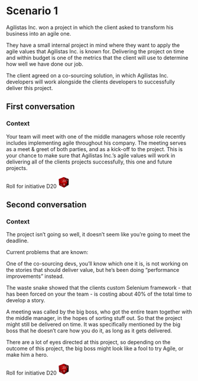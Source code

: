 [D20]: /images/d20.gif "D20"
[D10]: /images/d10.png "D10"
[D4]: /images/d4.png "D4"

# Scenario 1

Agilistas Inc. won a project in which the client asked to transform his business into an agile one.

They have a small internal project in mind where they want to apply the agile values that Agilistas Inc. is known for. Delivering the project on time and within budget is one of the metrics that the client will use to determine how well we have done our job.

The client agreed on a co-sourcing solution, in which Agilistas Inc. developers will work alongside the clients developers to successfully deliver this project.

## First conversation

### Context

Your team will meet with one of the middle managers whose role recently includes implementing agile throughout his company. The meeting serves as a meet & greet of both parties, and as a kick-off to the project. This is your chance to make sure that Agilistas Inc.’s agile values will work in delivering all of the clients projects successfully, this one and future projects.

Roll for initiative D20 ![D20] 

## Second conversation

### Context

The project isn’t going so well, it doesn’t seem like you’re going to meet the deadline.

Current problems that are known: 

One of the co-sourcing devs, you’ll know which one it is, is not working on the stories that should deliver value, but he’s been doing “performance improvements” instead.

The waste snake showed that the clients custom Selenium framework - that has been forced on your the team - is costing about 40% of the total time to develop a story.

A meeting was called by the big boss, who got the entire team together with the middle manager, in the hopes of sorting stuff out. So that the project might still be delivered on time. It was specifically mentioned by the big boss that he doesn’t care how you do it, as long as it gets delivered.

There are a lot of eyes directed at this project, so depending on the outcome of this project, the big boss might look like a fool to try Agile, or make him a hero.

Roll for initiative D20 ![D20] 

